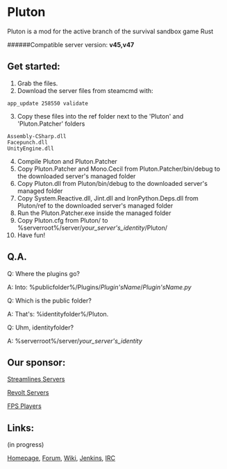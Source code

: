 Pluton
======

Pluton is a mod for the active branch of the survival sandbox game Rust

######Compatible server version: <b>v45,v47</b>

Get started:
------------
1. Grab the files.
2. Download the server files from steamcmd with:

  ```
  app_update 258550 validate
  ```
3. Copy these files into the ref folder next to the 'Pluton' and 'Pluton.Patcher' folders

  ```
  Assembly-CSharp.dll
  Facepunch.dll
  UnityEngine.dll
  ```
4. Compile Pluton and Pluton.Patcher
5. Copy Pluton.Patcher and Mono.Cecil from Pluton.Patcher/bin/debug to the downloaded server's managed folder
6. Copy Pluton.dll from Pluton/bin/debug to the downloaded server's managed folder
7. Copy System.Reactive.dll, Jint.dll and IronPython.Deps.dll from Pluton/ref to the downloaded server's managed folder
8. Run the Pluton.Patcher.exe inside the managed folder
9. Copy Pluton.cfg from Pluton/ to %serverroot%/server/_your_server's_identity_/Pluton/
10. Have fun!

Q.A.
----

Q: Where the plugins go?

A: Into: %publicfolder%/Plugins/_Plugin'sName_/_Plugin'sName.py_


Q: Which is the public folder?

A: That's: %identityfolder%/Pluton.


Q: Uhm, identityfolder?

A: %serverroot%/server/_your_server's_identity_


Our sponsor:
------------

[Streamlines Servers](www.streamline-servers.com)

[Revolt Servers](revoltservers.com)

[FPS Players](fpsplayers.com)

Links:
------
(in progress)

[Homepage](http://pluton-team.org), [Forum](http://forum.pluton-team.org), [Wiki](http://wiki.pluton-team.org), [Jenkins](http://jenkins.pluton-team.org), [IRC](http://chat.mibbit.com/?channel=%23pluton&server=irc.freenode.net)
